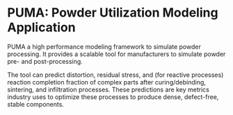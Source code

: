 # PUMA: Powder Utilization Modeling Application

PUMA a high performance modeling framework to simulate powder processing. It provides a scalable tool for manufacturers to simulate powder pre- and post-processing.

The tool can predict distortion, residual stress, and (for reactive processes) reaction completion fraction of complex parts after curing/debinding, sintering, and infiltration processes. These predictions are key metrics industry uses to optimize these processes to produce dense, defect-free, stable components.
